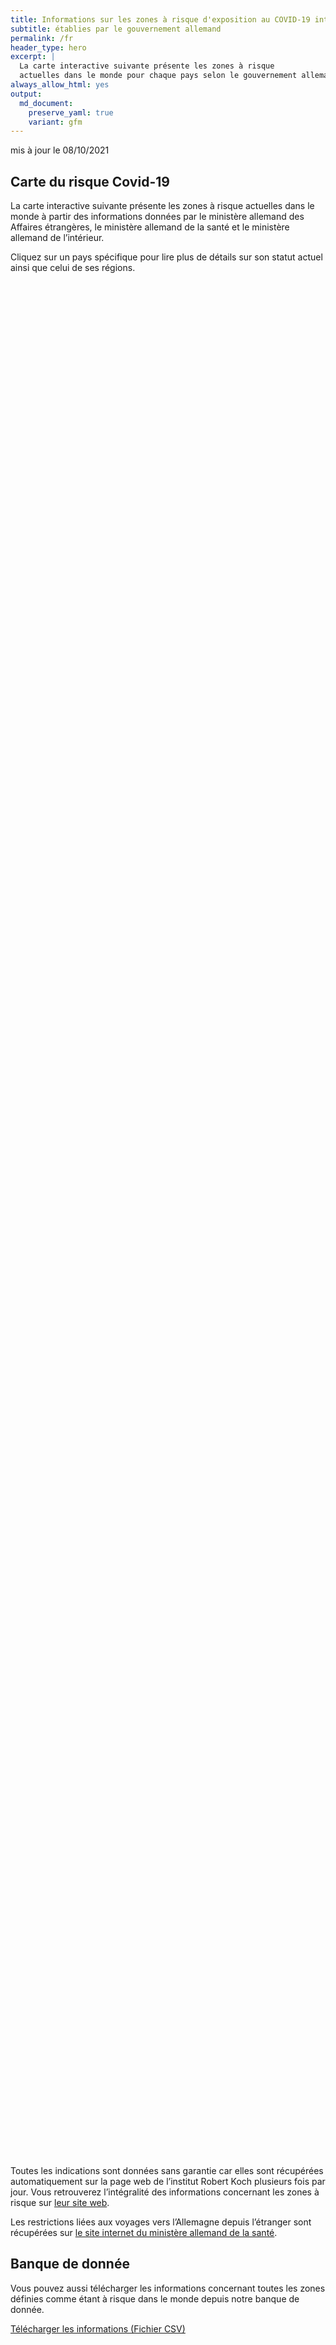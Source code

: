 ```yaml
---
title: Informations sur les zones à risque d'exposition au COVID-19 internationales
subtitle: établies par le gouvernement allemand
permalink: /fr
header_type: hero
excerpt: |
  La carte interactive suivante présente les zones à risque
  actuelles dans le monde pour chaque pays selon le gouvernement allemand.
always_allow_html: yes
output: 
  md_document:
    preserve_yaml: true
    variant: gfm
---
```


<!-- Modify _R/index_fr.Rmd file instead -->

<p class="text-right font-weight-bold">

mis à jour le 08/10/2021

</p>

## Carte du risque Covid-19

La carte interactive suivante présente les zones à risque actuelles dans
le monde à partir des informations données par le ministère allemand des
Affaires étrangères, le ministère allemand de la santé et le ministère
allemand de l’intérieur.

<!--more-->

Cliquez sur un pays spécifique pour lire plus de détails sur son statut
actuel ainsi que celui de ses régions.


<div id="leaflet" style="width:100%;height:75vh;" class="leaflet html-widget"></div>
<script src="https://corona-atlas.de/assets/data/locale_fr.js"></script> 
<script src="https://corona-atlas.de/assets/js/map.js"></script>

Toutes les indications sont données sans garantie car elles sont
récupérées automatiquement sur la page web de l’institut Robert Koch
plusieurs fois par jour. Vous retrouverez l’intégralité des informations
concernant les zones à risque sur [leur site
web](https://rki.de/risikogebiete).

Les restrictions liées aux voyages vers l’Allemagne depuis l’étranger
sont récupérées sur [le site internet du ministère allemand de la
santé](https://www.bundesgesundheitsministerium.de/coronavirus-infos-reisende).

## Banque de donnée

Vous pouvez aussi télécharger les informations concernant toutes les
zones définies comme étant à risque dans le monde depuis notre banque de
donnée.

<div id="reactable" class="reactable html-widget" style="width:auto;height:auto;"></div>
<script type="application/json" data-for="reactable">{"x":{"tag":{"name":"Reactable","attribs":{"data":{"Pays/Région":["Afghanistan","Angola","Albanie","Andorre","Émirats arabes unis","Argentine","Arménie","Antigua-et-Barbuda","Australie","Autriche","Azerbaïdjan","Burundi","Belgique","Bénin","Burkina Faso","Bangladesh","Bulgarie","Bahreïn","Bahamas","Bosnie-Herzégovine","Bélarus","Belize","Bolivie","Brésil","Barbade","Brunei","Bhoutan","Botswana","République Centrafricaine","Canada","Suisse","Chili","Chine","Côte d'Ivoire","Cameroun","République démocratique du Congo","Congo","Colombie","Comores","Cap-Vert","Costa Rica","Cuba","Chypre","Tchéquie","Allemagne","Djibouti","Dominique","Danemark","République Dominicaine","Algérie","Équateur","Égypte","Érythrée","Espagne","Estonie","Éthiopie","Finlande","Fidji","France","Micronésie","Gabon","Royaume-Uni","Géorgie","Ghana","Guinée","Gambie","Guinée-Bissau","Guinée Équatoriale","Grèce","Grenade","Guatemala","Guyana","Hong-Kong","Honduras","Croatie","Haïti","Hongrie","Indonésie","Inde","Irlande","Iran","Irak","Islande","Israël","Italie","Jamaïque","Jordanie","Japon","Kazakhstan","Kenya","Kirghizistan","Cambodge","Kiribati","Saint-Kitts-et-Nevis","Corée du Sud","Koweït","Laos","Liban","Libéria","Libye","Sainte-Lucie","Liechtenstein","Sri Lanka","Lesotho","Lituanie","Luxembourg","Lettonie","Maroc","Monaco","Moldavie","Madagascar","Maldives","Mexique","Îles Marshall","Macédoine du Nord","Mali","Malte","Myanmar/Burma","Monténégro","Mongolie","Mozambique","Mauritanie","Maurice","Malawi","Malaisie","Namibie","Niger","Nigeria","Nicaragua","Nioue","Pays-Bas","Norvège","Népal","Nauru","Nouvelle-Zélande","Oman","Pakistan","Panama","Pérou","Philippines","Palaos","Papouasie-Nouvelle-Guinée","Pologne","Corée du Nord","Portugal","Paraguay","Qatar","Roumanie","Russie","Rwanda","Arabie saoudite","Soudan","Sénégal","Singapour","Îles Salomon","Sierra Leone","El Salvador","San Marin","Somalie","Serbie","Soudan du Sud","Sao Tomé-et-Principe","Surinam","Slovaquie","Slovénie","Suède","Eswatini","Seychelles","Syrie","Tchad","Togo","Thaïlande","Tadjikistan","Turkménistan","Timor-Leste","Tonga","Trinité-et-Tobago","Tunisie","Turquie","Tuvalu","République unie de Tanzanie","Ouganda","Ukraine","Uruguay","États-Unis","Ouzbékistan","Vatican","Saint-Vincent-et-les-Grenadines","Vénézuela","Vietnam","Vanuatu","Samoa","Kosovo","Yémen","Afrique du Sud","Zambie","Zimbabwe"],"Niveau de risque":["Zone sans risque","Zone sans risque","Zone à fort risque","Zone sans risque","Zone sans risque","Zone sans risque","Zone à fort risque","Zone à fort risque","Zone sans risque","Zone sans risque","Zone sans risque","Zone à fort risque","Zone sans risque","Zone sans risque","Zone sans risque","Zone sans risque","Zone sans risque","Zone sans risque","Zone sans risque","Zone à fort risque","Zone à fort risque","Zone à fort risque","Zone sans risque","Zone sans risque","Zone à fort risque","Zone à fort risque","Zone sans risque","Zone sans risque","Zone sans risque","Zone sans risque","Zone sans risque","Zone sans risque","Zone sans risque","Zone sans risque","Zone sans risque","Zone sans risque","Zone sans risque","Zone sans risque","Zone sans risque","Zone sans risque","Zone à fort risque","Zone à fort risque","Zone sans risque","Zone sans risque",null,"Zone sans risque","Zone à fort risque","Zone sans risque","Zone sans risque","Zone à fort risque","Zone sans risque","Zone à fort risque","Zone sans risque","Zone sans risque","Zone à fort risque","Zone à fort risque","Zone sans risque","Zone à fort risque","Zone à fort risque","Zone sans risque","Zone sans risque","Zone à fort risque","Zone à fort risque","Zone sans risque","Zone sans risque","Zone sans risque","Zone sans risque","Zone sans risque","Zone sans risque","Zone à fort risque","Zone à fort risque","Zone à fort risque","Zone sans risque","Zone à fort risque","Zone sans risque","Zone à fort risque","Zone sans risque","Zone sans risque","Zone sans risque","Zone à fort risque","Zone à fort risque","Zone à fort risque","Zone sans risque","Zone à fort risque","Zone sans risque","Zone à fort risque","Zone sans risque","Zone sans risque","Zone sans risque","Zone à fort risque","Zone sans risque","Zone sans risque","Zone sans risque","Zone à fort risque","Zone sans risque","Zone sans risque","Zone sans risque","Zone sans risque","Zone sans risque","Zone à fort risque","Zone à fort risque","Zone sans risque","Zone à fort risque","Zone sans risque","Zone à fort risque","Zone sans risque","Zone à fort risque","Zone à fort risque","Zone sans risque","Zone à fort risque","Zone sans risque","Zone sans risque","Zone à fort risque","Zone sans risque","Zone à fort risque","Zone sans risque","Zone sans risque","Zone à fort risque","Zone à fort risque","Zone à fort risque","Zone sans risque","Zone sans risque","Zone sans risque","Zone sans risque","Zone à fort risque","Zone sans risque","Zone sans risque","Zone sans risque","Zone à fort risque","Zone sans risque","Zone à fort risque","Zone sans risque","Zone sans risque","Zone sans risque","Zone sans risque","Zone sans risque","Zone sans risque","Zone sans risque","Zone sans risque","Zone à fort risque","Zone sans risque","Zone à fort risque","Zone sans risque","Zone à fort risque","Zone sans risque","Zone sans risque","Zone sans risque","Zone à fort risque","Zone à fort risque","Zone sans risque","Zone sans risque","Zone à fort risque","Zone sans risque","Zone sans risque","Zone sans risque","Zone sans risque","Zone à fort risque","Zone sans risque","Zone sans risque","Zone à fort risque","Zone sans risque","Zone sans risque","Zone à fort risque","Zone sans risque","Zone à fort risque","Zone sans risque","Zone sans risque","Zone à fort risque","Zone à fort risque","Zone sans risque","Zone sans risque","Zone à fort risque","Zone à fort risque","Zone à fort risque","Zone sans risque","Zone sans risque","Zone à fort risque","Zone à fort risque","Zone à fort risque","Zone sans risque","Zone à fort risque","Zone sans risque","Zone à fort risque","Zone sans risque","Zone à fort risque","Zone à fort risque","Zone sans risque","Zone à fort risque","Zone à fort risque","Zone à fort risque","Zone sans risque","Zone sans risque","Zone à fort risque","Zone à fort risque","Zone sans risque","Zone sans risque","Zone sans risque"],"Détails":[null,null,"depuis le 05/09/2021",null,null,null,"depuis le 19/09/2021","depuis le 19/09/2021",null,null,null,"depuis le 26/09/2021",null,null,null,null,null,null,null,"depuis le 12/09/2021","depuis le 03/10/2021","depuis le 19/09/2021",null,null,"depuis le 19/09/2021","depuis le 10/10/2021",null,null,null,null,null,null,null,null,null,null,null,null,null,null,"depuis le 09/05/2021","depuis le 18/07/2021",null,null,null,null,"depuis le 22/08/2021",null,null,"depuis le 08/08/2021",null,"depuis le 24/01/2021",null,null,"depuis le 10/10/2021","depuis le 26/09/2021",null,"depuis le 11/07/2021","depuis le 15/08/2021. Le niveau de risque concerne les régions suivantes: -Guyane Française, depuis le 15/08/2021; -Nouvelle-Calédonie, depuis le 26/09/2021",null,null,"depuis le 07/07/2021","depuis le 25/07/2021",null,null,null,null,null,null,"depuis le 12/09/2021","depuis le 05/09/2021","depuis le 19/09/2021",null,"depuis le 08/08/2021",null,"depuis le 08/08/2021",null,null,null,"depuis le 22/08/2021. Le niveau de risque concerne les régions suivantes: -Border, depuis le 22/08/2021","depuis le 24/01/2021","depuis le 08/08/2021",null,"depuis le 15/08/2021",null,"depuis le 29/08/2021",null,null,null,"depuis le 15/08/2021",null,null,null,"depuis le 29/08/2021",null,null,null,null,null,"depuis le 18/07/2021","depuis le 29/08/2021",null,"depuis le 05/09/2021",null,"depuis le 03/10/2021",null,"depuis le 10/10/2021","depuis le 08/08/2021",null,"depuis le 19/09/2021",null,null,"depuis le 08/08/2021",null,"depuis le 22/08/2021",null,null,"depuis le 08/08/2021","depuis le 15/08/2021","depuis le 13/06/2021",null,null,null,null,"depuis le 13/06/2021",null,null,null,"depuis le 12/09/2021",null,"depuis le 27/07/2021. Le niveau de risque concerne les régions suivantes: -Aruba, depuis le 27/07/2021; -Bonaire, depuis le 27/07/2021; -Curaçao, depuis le 27/07/2021; -Saba, depuis le 27/07/2021; -Sint Eustatius, depuis le 27/07/2021; -Sint Maarten, depuis le 27/07/2021",null,null,null,null,null,null,null,null,"depuis le 08/08/2021",null,"depuis le 08/08/2021",null,"depuis le 08/08/2021",null,null,null,"depuis le 03/10/2021","depuis le 07/07/2021",null,null,"depuis le 31/01/2021",null,null,null,null,"depuis le 03/10/2021",null,null,"depuis le 05/09/2021",null,null,"depuis le 23/05/2021",null,"depuis le 26/09/2021",null,null,"depuis le 14/02/2021","depuis le 31/01/2021",null,null,"depuis le 08/08/2021","depuis le 08/08/2021","depuis le 08/08/2021",null,null,"depuis le 08/08/2021","depuis le 25/04/2021","depuis le 17/08/2021",null,"depuis le 14/03/2021",null,"depuis le 10/10/2021",null,"depuis le 15/08/2021","depuis le 08/08/2021",null,"depuis le 26/09/2021","depuis le 19/09/2021","depuis le 15/08/2021",null,null,"depuis le 22/08/2021","depuis le 10/10/2021",null,null,null]},"columns":[{"accessor":"Pays/Région","name":"Pays/Région","type":"character"},{"accessor":"Niveau de risque","name":"Niveau de risque","type":"character"},{"accessor":"Détails","name":"Détails","type":"character"}],"filterable":true,"searchable":true,"defaultPageSize":10,"showPageSizeOptions":true,"pageSizeOptions":[10,25,50,100],"paginationType":"jump","showPageInfo":true,"minRows":1,"striped":true,"dataKey":"24096ba6623cdc57377d7048c52d68f2","key":"24096ba6623cdc57377d7048c52d68f2"},"children":[]},"class":"reactR_markup"},"evals":[],"jsHooks":[]}</script>

<p class="text-center my-5">

<a href="assets/dist/db_countries_risk_fr.csv" class="btn btn-primary">Télécharger
les informations (Fichier CSV)</a>

</p>

